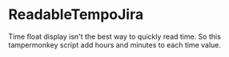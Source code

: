 # ReadableTempoJira

Time float display isn't the best way to quickly read time. So this tampermonkey script add hours and minutes to each time value.
